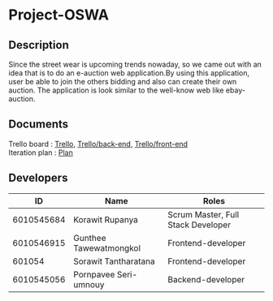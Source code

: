 # Project-OSWA

## Description

Since the street wear is upcoming trends nowaday, so we came out with an idea that is to do an e-auction web application.By using this application, user be able to join the others bidding and also can create their own auction. The application is look similar to the well-know web like ebay-auction.

## Documents

Trello board : [Trello](https://trello.com/b/myhM5Ihs), [Trello/back-end](https://trello.com/b/TtDLhCaC), [Trello/front-end](https://trello.com/b/nYyXxN0K)</br>
Iteration plan : [Plan](https://github.com/KorawitRupanya/Project-OSWA/wiki/Plan)

## Developers

| ID         | Name                   | Roles                              |
| ---------- | ---------------------- | ---------------------------------- |
| 6010545684 | Korawit Rupanya        | Scrum Master, Full Stack Developer |
| 6010546915 | Gunthee Tawewatmongkol | Frontend-developer                 |
| 601054     | Sorawit Tantharatana   | Frontend-developer                 |
| 6010545056 | Pornpavee Seri-umnouy  | Backend-developer                  |
